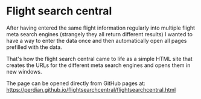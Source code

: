# Flight search central

After having entered the same flight information regularly into multiple flight meta search engines (strangely they all return different results) I wanted to have a way to enter the data once and then automatically open all pages prefilled with the data.

That's how the flight search central came to life as a simple HTML site that creates the URLs for the different meta search engines and opens them in new windows.

The page can be opened directly from GitHub pages at:
https://perdian.github.io/flightsearchcentral/flightsearchcentral.html
